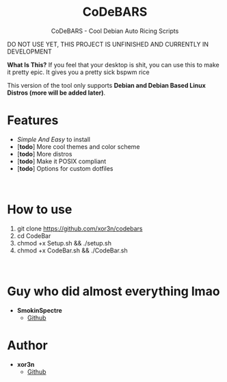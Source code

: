<h1 align="center">CoDeBARS</h1>
<p align="center">CoDeBARS - Cool Debian Auto Ricing Scripts</p>

DO NOT USE YET, THIS PROJECT IS UNFINISHED AND CURRENTLY IN DEVELOPMENT

**What Is This?** If you feel that your desktop is shit, you can use this to make it pretty epic. It gives you a pretty sick bspwm rice

This version of the tool only supports **Debian and Debian Based Linux Distros (more will be added later)**.

# Features
 - *Simple And Easy* to install
 - \[**todo**\] More cool themes and color scheme
 - \[**todo**\] More distros
 - \[**todo**\] Make it POSIX compliant
 - \[**todo**\] Options for custom dotfiles

<br>

# How to use
 1. git clone https://github.com/xor3n/codebars
 2. cd CodeBar
 3. chmod +x Setup.sh && ./setup.sh
 4. chmod +x CodeBar.sh && ./CodeBar.sh
<br>

# Guy who did almost everything lmao
- **SmokinSpectre**
    - [Github](https://github.com/SmokinSpectre)
    
# Author
- **xor3n**
    - [Github](https://github.com/xor3n)
